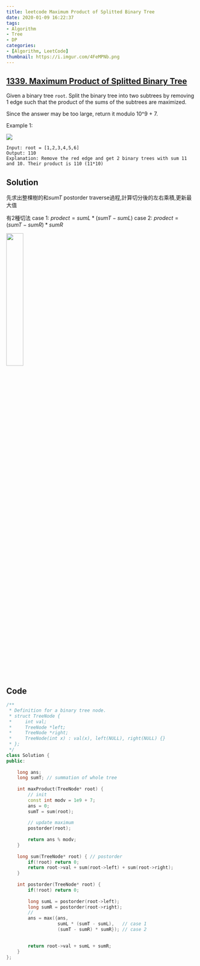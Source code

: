 ```yaml
---
title: leetcode Maximum Product of Splitted Binary Tree
date: 2020-01-09 16:22:37
tags:
- Algorithm
- Tree
- DP
categories:
- [Algorithm, LeetCode]
thumbnail: https://i.imgur.com/4FeMPNb.png
---
```




## [1339. Maximum Product of Splitted Binary Tree](https://leetcode.com/problems/maximum-product-of-splitted-binary-tree/)

Given a binary tree `root`. Split the binary tree into two subtrees by removing 1 edge such that the product of the sums of the subtrees are maximized.

Since the answer may be too large, return it modulo 10^9 + 7.

Example 1:

<img src="https://i.imgur.com/TmSXwF1.png" />

```
Input: root = [1,2,3,4,5,6]
Output: 110
Explanation: Remove the red edge and get 2 binary trees with sum 11 and 10. Their product is 110 (11*10)
```

<!-- more -->

## Solution

先求出整棵樹的和$sumT$
postorder traverse過程,計算切分後的左右乘積,更新最大值

有2種切法
case 1: $prodect = sumL * (sumT - sumL)$
case 2: $prodect = (sumT - sumR) * sumR$

<img src="https://i.imgur.com/IghJPCX.png" width="30%" />



## Code

```cpp
/**
 * Definition for a binary tree node.
 * struct TreeNode {
 *     int val;
 *     TreeNode *left;
 *     TreeNode *right;
 *     TreeNode(int x) : val(x), left(NULL), right(NULL) {}
 * };
 */
class Solution {
public:
    
    long ans;
    long sumT; // summation of whole tree
    
    int maxProduct(TreeNode* root) {
        // init
        const int modv = 1e9 + 7; 
        ans = 0;
        sumT = sum(root);
        
        // update maximum
        postorder(root);
        
        return ans % modv;
    }
    
    long sum(TreeNode* root) { // postorder
        if(!root) return 0;
        return root->val + sum(root->left) + sum(root->right);
    }
    
    int postorder(TreeNode* root) {
        if(!root) return 0;
        
        long sumL = postorder(root->left);
        long sumR = postorder(root->right);
        // 
        ans = max({ans,                     
                   sumL * (sumT - sumL),   // case 1
                   (sumT - sumR) * sumR}); // case 2

        
        return root->val + sumL + sumR;
    }
};
```